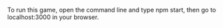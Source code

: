 To run this game, open the command line and type npm start, then go to localhost:3000 in your browser.